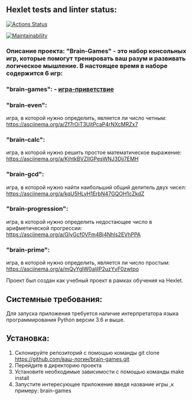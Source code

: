 ## Hexlet tests and linter status:

[![Actions Status](https://github.com/S0ldierBoy/frontend-project-44/workflows/hexlet-check/badge.svg)](https://github.com/S0ldierBoy/frontend-project-44/actions)

[![Maintainability](https://api.codeclimate.com/v1/badges/5d63266a53cfcd408a3b/maintainability)](https://codeclimate.com/github/S0ldierBoy/frontend-project-44/maintainability)

### Описание проекта: "Brain-Games" - это набор консольных игр, которые помогут тренировать ваш разум и развивать логическое мышление. В настоящее время в наборе содержится 6 игр:

### "brain-games": - [игра-приветствие](https://asciinema.org/a/r0q5GdySC7bF6lERnv0FqHh1a)

### "brain-even":

игра, в которой нужно определить, является ли число четным:
https://asciinema.org/a/Zf7rOiT3UitPcaP4rNXcMRZx7

### "brain-calc":

игра, в которой нужно решить простое математическое выражение:
https://asciinema.org/a/KjhtkBVZIIGPesWNJ3Djj7EMH

### "brain-gcd":

игра, в которой нужно найти наибольший общий делитель двух чисел:
https://asciinema.org/a/kqU5HLvH1ErbN47GQOH1cZkdZ

### "brain-progression":

игра, в которой нужно определить недостающее число в арифметической прогрессии:
https://asciinema.org/a/GIyGcf0VFm4Bj4Nhls2EVhPPA

### "brain-prime":

игра, в которой нужно определить, является ли число простым:
https://asciinema.org/a/mQyYgIW0aljIP2uzYvF0zwtpo

Проект был создан как учебный проект в рамках обучения на Hexlet.

## Системные требования:

Для запуска приложения требуется наличие интерпретатора языка программирования Python версии 3.6 и выше.

## Установка:

1. Склонируйте репозиторий с помощью команды git clone https://github.com/ваш-логин/brain-games.git
2. Перейдите в директорию проекта
3. Установите необходимые зависимости с помощью команды make install
4. Запустите интересующее приложение введя название игры ,к примеру: brain-games
